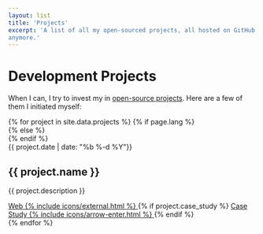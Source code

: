 ```yaml
---
layout: list
title: 'Projects'
excerpt: 'A list of all my open-sourced projects, all hosted on GitHub. Fair warning: some of them are not maintained
anymore.'
---
```


<h1>Development Projects</h1>

When I can, I try to invest my in <a class="link link--special" href="{{ site.github }}">open-source projects</a>. Here are a few of them I initiated myself:

<section class="articles-list">
    {% for project in site.data.projects %}
        {% if page.lang %}
            <article class="article" lang="{{ page.lang }}">
        {% else %}
            <article class="article" lang="en">
        {% endif %}
                <div class="article__item">
                    <time class="article__time" datetime="{{ project.date }}">{{ project.date | date: "%b %-d %Y"}}</time>
                    <h2 class="article__subtitle">{{ project.name }}</h2>
                    <p class="article__description">{{ project.description }}</p>
                    <div class="article__links">
                        <a class="btn btn--fill" href="{{ project.web }}" target="_blank" rel="noopener">
                            <span class="btn__text">Web</span>
                            {% include icons/external.html %}
                        </a>
                        {% if project.case_study %}
                            <a class="btn btn--fill" href="/projects/{{ project.case_study }}">
                                <span class="btn__text">Case Study</span>
                                {% include icons/arrow-enter.html %}
                            </a>
                        {% endif %}
                    </div>
                </div>
            </article>
    {% endfor %}
</section>
